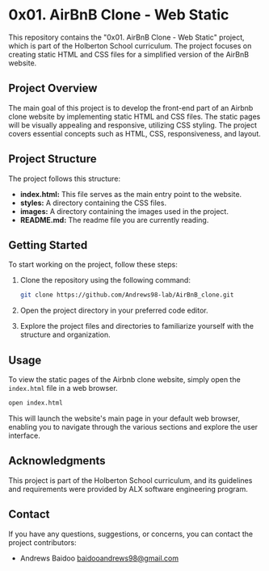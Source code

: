 # 0x01. AirBnB Clone - Web Static

This repository contains the "0x01. AirBnB Clone - Web Static" project, which is part of the Holberton School curriculum. The project focuses on creating static HTML and CSS files for a simplified version of the AirBnB website.

## Project Overview

The main goal of this project is to develop the front-end part of an Airbnb clone website by implementing static HTML and CSS files. The static pages will be visually appealing and responsive, utilizing CSS styling. The project covers essential concepts such as HTML, CSS, responsiveness, and layout.

## Project Structure

The project follows this structure:

- **index.html:** This file serves as the main entry point to the website.
- **styles:** A directory containing the CSS files.
- **images:** A directory containing the images used in the project.
- **README.md:** The readme file you are currently reading.

## Getting Started

To start working on the project, follow these steps:

1. Clone the repository using the following command:
   ```bash
   git clone https://github.com/Andrews98-lab/AirBnB_clone.git
   ```

2. Open the project directory in your preferred code editor.

3. Explore the project files and directories to familiarize yourself with the structure and organization.

## Usage

To view the static pages of the Airbnb clone website, simply open the `index.html` file in a web browser.

```bash
open index.html
```

This will launch the website's main page in your default web browser, enabling you to navigate through the various sections and explore the user interface.

## Acknowledgments

This project is part of the Holberton School curriculum, and its guidelines and requirements were provided by ALX software engineering program.

## Contact

If you have any questions, suggestions, or concerns, you can contact the project contributors:

- Andrews Baidoo <baidooandrews98@gmail.com>
